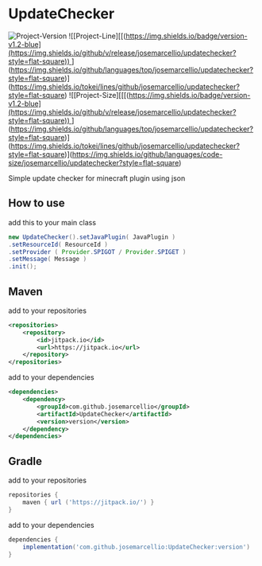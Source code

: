 # UpdateChecker
![[Project-Version]([https://img.shields.io/badge/version-v1.2-blue](https://img.shields.io/github/v/release/josemarcellio/updatechecker?style=flat-square))  ](https://img.shields.io/github/v/release/josemarcellio/updatechecker?style=flat-square)
![[Project-Line][[([https://img.shields.io/badge/version-v1.2-blue](https://img.shields.io/github/v/release/josemarcellio/updatechecker?style=flat-square))  ](https://img.shields.io/github/v/release/josemarcellio/updatechecker?style=flat-square)](https://img.shields.io/github/languages/top/josemarcellio/updatechecker?style=flat-square)](https://img.shields.io/tokei/lines/github/josemarcellio/updatechecker?style=flat-square)
![[Project-Size][[[([https://img.shields.io/badge/version-v1.2-blue](https://img.shields.io/github/v/release/josemarcellio/updatechecker?style=flat-square))  ](https://img.shields.io/github/v/release/josemarcellio/updatechecker?style=flat-square)](https://img.shields.io/github/languages/top/josemarcellio/updatechecker?style=flat-square)](https://img.shields.io/tokei/lines/github/josemarcellio/updatechecker?style=flat-square)](https://img.shields.io/github/languages/code-size/josemarcellio/updatechecker?style=flat-square)

Simple update checker for minecraft plugin using json

## How to use
add this to your main class
~~~java
new UpdateChecker().setJavaPlugin( JavaPlugin )
.setResourceId( ResourceId )
.setProvider ( Provider.SPIGOT / Provider.SPIGET )
.setMessage( Message )
.init();
~~~

## Maven

add to your repositories
~~~xml
<repositories>
    <repository>
        <id>jitpack.io</id>
        <url>https://jitpack.io</url>
    </repository>
</repositories>
~~~

add to your dependencies
~~~xml
<dependencies>
    <dependency>
        <groupId>com.github.josemarcellio</groupId>
        <artifactId>UpdateChecker</artifactId>
        <version>version</version>
    </dependency>
</dependencies>
~~~

## Gradle

add to your repositories
~~~gradle
repositories {
    maven { url ('https://jitpack.io/') }
}
  ~~~
  
add to your dependencies
~~~gradle
dependencies {
    implementation('com.github.josemarcellio:UpdateChecker:version')
}
~~~
